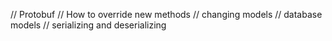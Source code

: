 ﻿// Protobuf
// How to override new methods
// changing models
// database models
// serializing and deserializing